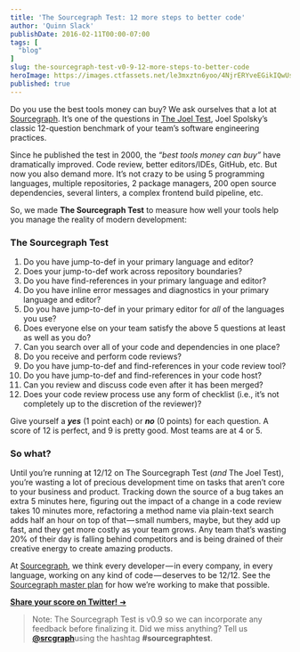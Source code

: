 ```yaml
---
title: 'The Sourcegraph Test: 12 more steps to better code'
author: 'Quinn Slack'
publishDate: 2016-02-11T00:00-07:00
tags: [
  "blog"
]
slug: the-sourcegraph-test-v0-9-12-more-steps-to-better-code
heroImage: https://images.ctfassets.net/le3mxztn6yoo/4NjrERYveEGikIQwUsaeas/a76e07e3bbe32f55f51b49bbf9f87254/12-steps.jpg
published: true
---
```




Do you use the best tools money can buy? We ask ourselves that a lot at [Sourcegraph](https://sourcegraph.com). It’s one of the questions in [The Joel Test](http://www.joelonsoftware.com/articles/fog0000000043.html), Joel Spolsky’s classic 12-question benchmark of your team’s software engineering practices.

Since he published the test in 2000, the _“best tools money can buy”_ have dramatically improved. Code review, better editors/IDEs, GitHub, etc. But now you also demand more. It’s not crazy to be using 5 programming languages, multiple repositories, 2 package managers, 200 open source dependencies, several linters, a complex frontend build pipeline, etc.

So, we made **The Sourcegraph Test** to measure how well your tools help you manage the reality of modern development:

### The Sourcegraph Test

1.  Do you have jump-to-def in your primary language and editor?
2.  Does your jump-to-def work across repository boundaries?
3.  Do you have find-references in your primary language and editor?
4.  Do you have inline error messages and diagnostics in your primary language and editor?
5.  Do you have jump-to-def in your primary editor for _all_ of the languages you use?
6.  Does everyone else on your team satisfy the above 5 questions at least as well as you do?
7.  Can you search over all of your code and dependencies in one place?
8.  Do you receive and perform code reviews?
9.  Do you have jump-to-def and find-references in your code review tool?
10.  Do you have jump-to-def and find-references in your code host?
11.  Can you review and discuss code even after it has been merged?
12.  Does your code review process use any form of checklist (i.e., it’s not completely up to the discretion of the reviewer)?

Give yourself a **_yes_** (1 point each) or **_no_** (0 points) for each question. A score of 12 is perfect, and 9 is pretty good. Most teams are at 4 or 5.

### So what?

Until you’re running at 12/12 on The Sourcegraph Test (_and_ The Joel Test), you’re wasting a lot of precious development time on tasks that aren’t core to your business and product. Tracking down the source of a bug takes an extra 5 minutes here, figuring out the impact of a change in a code review takes 10 minutes more, refactoring a method name via plain-text search adds half an hour on top of that — small numbers, maybe, but they add up fast, and they get more costly as your team grows. Any team that’s wasting 20% of their day is falling behind competitors and is being drained of their creative energy to create amazing products.

At [Sourcegraph](http://sourcegraph.com), we think every developer — in every company, in every language, working on any kind of code — deserves to be 12/12\. See the [Sourcegraph master plan](https://about.sourcegraph.com/handbook/company/strategy) for how we’re working to make that possible.

[**Share your score on Twitter!** ➜](https://twitter.com/intent/tweet?text=My%20dev%20tools%20are%20at%20__%2F12%20on%20the%20%23sourcegraphtest%20https%3A%2F%2Ftext.sourcegraph.com%2Fthe-sourcegraph-test-12-more-steps-to-better-code-e5c281850c&source=webclient&via=srcgraph&related=srcgraph)

> Note: The Sourcegraph Test is v0.9 so we can incorporate any feedback before finalizing it. Did we miss anything? Tell us [**@srcgraph**](https://twitter.com/srcgraph)using the hashtag **#sourcegraphtest**.
